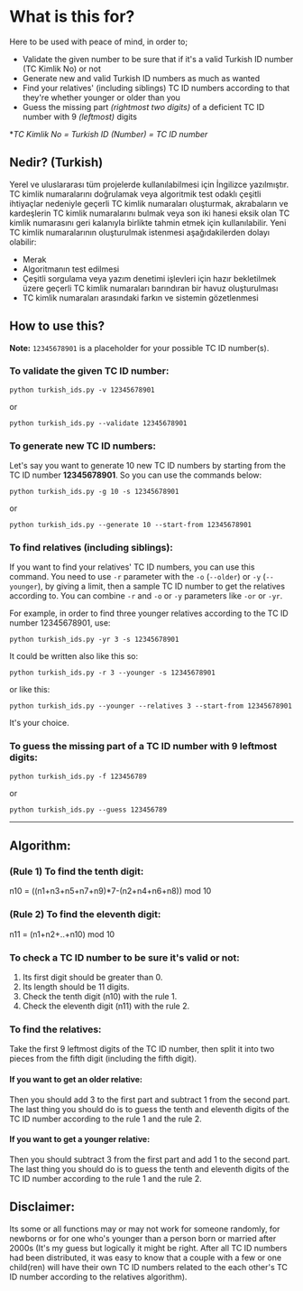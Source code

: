 # What is this for?
Here to be used with peace of mind, in order to;
* Validate the given number to be sure that if it's a valid Turkish ID number (TC Kimlik No) or not
* Generate new and valid Turkish ID numbers as much as wanted
* Find your relatives' (including siblings) TC ID numbers according to that they're whether younger or older than you
* Guess the missing part *(rightmost two digits)* of a deficient TC ID number with 9 *(leftmost)* digits

\**TC Kimlik No = Turkish ID (Number) = TC ID number*

## Nedir? (Turkish)
Yerel ve uluslararası tüm projelerde kullanılabilmesi için İngilizce yazılmıştır. TC kimlik numaralarını doğrulamak veya algoritmik test odaklı çeşitli ihtiyaçlar nedeniyle geçerli TC kimlik numaraları oluşturmak, akrabaların ve kardeşlerin TC kimlik numaralarını bulmak veya son iki hanesi eksik olan TC kimlik numarasını geri kalanıyla birlikte tahmin etmek için kullanılabilir. Yeni TC kimlik numaralarının oluşturulmak istenmesi aşağıdakilerden dolayı olabilir:
* Merak
* Algoritmanın test edilmesi
* Çeşitli sorgulama veya yazım denetimi işlevleri için hazır bekletilmek üzere geçerli TC kimlik numaraları barındıran bir havuz oluşturulması
* TC kimlik numaraları arasındaki farkın ve sistemin gözetlenmesi


## How to use this?
**Note:** `12345678901` is a placeholder for your possible TC ID number(s).

### To validate the given TC ID number:
```
python turkish_ids.py -v 12345678901
```
or
```
python turkish_ids.py --validate 12345678901
```

### To generate new TC ID numbers:
Let's say you want to generate 10 new TC ID numbers by starting from the TC ID number **12345678901**. So you can use the commands below:
```
python turkish_ids.py -g 10 -s 12345678901
```
or
```
python turkish_ids.py --generate 10 --start-from 12345678901
```

### To find relatives (including siblings):
If you want to find your relatives' TC ID numbers, you can use this command. You need to use `-r` parameter with the `-o` (`--older`) or `-y` (`--younger`), by giving a limit, then a sample TC ID number to get the relatives according to. You can combine `-r` and `-o` or `-y` parameters like `-or` or `-yr`.

For example, in order to find three younger relatives according to the TC ID number 12345678901, use:
```
python turkish_ids.py -yr 3 -s 12345678901
```

It could be written also like this so:
```
python turkish_ids.py -r 3 --younger -s 12345678901
```

or like this:
```
python turkish_ids.py --younger --relatives 3 --start-from 12345678901
```

It's your choice.

### To guess the missing part of a TC ID number with 9 leftmost digits:
```
python turkish_ids.py -f 123456789
```
or
```
python turkish_ids.py --guess 123456789
```


---

## Algorithm:
### (Rule 1) To find the tenth digit:
n10 = ((n1+n3+n5+n7+n9)\*7-(n2+n4+n6+n8)) mod 10

### (Rule 2) To find the eleventh digit:
n11 = (n1+n2+..+n10) mod 10

### To check a TC ID number to be sure it's valid or not:
1. Its first digit should be greater than 0.
2. Its length should be 11 digits.
3. Check the tenth digit (n10) with the rule 1.
4. Check the eleventh digit (n11) with the rule 2.

### To find the relatives:
Take the first 9 leftmost digits of the TC ID number, then split it into two pieces from the fifth digit (including the fifth digit).

#### If you want to get an older relative:
Then you should add 3 to the first part and subtract 1 from the second part. The last thing you should do is to guess the tenth and eleventh digits of the TC ID number according to the rule 1 and the rule 2.

#### If you want to get a younger relative:
Then you should subtract 3 from the first part and add 1 to the second part. The last thing you should do is to guess the tenth and eleventh digits of the TC ID number according to the rule 1 and the rule 2.


## Disclaimer:
Its some or all functions may or may not work for someone randomly, for newborns or for one who's younger than a person born or married after 2000s (It's my guess but logically it might be right. After all TC ID numbers had been distributed, it was easy to know that a couple with a few or one child(ren) will have their own TC ID numbers related to the each other's TC ID number according to the relatives algorithm).
